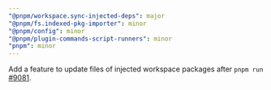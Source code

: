 ```yaml
---
"@pnpm/workspace.sync-injected-deps": major
"@pnpm/fs.indexed-pkg-importer": minor
"@pnpm/config": minor
"@pnpm/plugin-commands-script-runners": minor
"pnpm": minor
---
```


Add a feature to update files of injected workspace packages after `pnpm run` [#9081](https://github.com/pnpm/pnpm/issues/9081).
